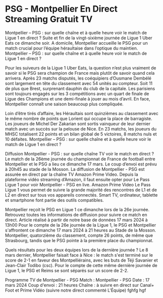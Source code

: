 <h1>PSG - Montpellier En Direct Streaming Gratuit TV</h1>
Montpellier – PSG : sur quelle chaîne et à quelle heure voir le match de Ligue 1 en direct ? Suite et fin de la vingt-sixième journée de Ligue 1 Uber Eats ce dimanche soir. A domicile, Montpellier accueille le PSG pour un match crucial pour l’équipe héraultaise dans l’optique du maintien. Montpellier – PSG : sur quelle chaîne et à quelle heure voir le match de Ligue 1 en direct ?

Pour les suiveurs de la Ligue 1 Uber Eats, la question n’est plus vraiment de savoir si le PSG sera champion de France mais plutôt de savoir quand cela arrivera. Après 23 matchs disputés, les coéquipiers d’Ousmane Dembélé sont largement en tête du classement avec 54 unités au compteur. Soit 11 de plus que Brest, surprenant dauphin du club de la capitale. Les parisiens sont toujours engagés sur les 3 compétitions avec un quart de finale de Ligue des Champions et une demi-finale à jouer au mois d’avril. En face, Montpellier connaît une saison beaucoup plus compliquée.

Loin d’être tirés d’affaire, les Héraultais sont quinzièmes au classement avec le même nombre de points que Lorient qui occupe la place de barragiste. Les joueurs de Michel Der Zakarian sont sortis vainqueur de leur dernier match avec un succès sur la pelouse de Nice. En 23 matchs, les joueurs du MHSC totalisent 22 points et un bilan global de 5 victoires, 8 matchs nuls et 10 défaites. Montpellier – PSG : sur quelle chaîne et à quelle heure voir le match de Ligue 1 en direct ?

Diffusion Montpellier - PSG : sur quelle chaîne TV voir le match en direct ? Le match de la 26ème journée du championnat de France de football entre Montpellier et le PSG a lieu ce dimanche 17 mars. Le coup d’envoi est prévu à 20h45 au stade de la Mosson. La diffusion de Montpellier - PSG est assurée en direct par la chaîne TV Amazon Prime Video. Depuis la plateforme vidéo streaming d’Amazon, il faut ensuite opter pour Le Pass Ligue 1 pour voir Montpellier - PSG en live. Amazon Prime Video Le Pass Ligue 1 vous permet de suivre la grande majorité des rencontres de L1 et de L2 en direct sur tous vos appareils connectés. Smart TV, ordinateur, tablette et smartphone font partie des outils compatibles.

Montpellier reçoit le PSG en Ligue 1 ce dimanche lors de la 26e journée. Retrouvez toutes les informations de diffusion pour suivre ce match en direct. Article réalisé à partir de notre base de données 17 mars 2024 à 13h00 Pour le compte de la 26e journée de la Ligue 1, le PSG et Montpellier s'affrontent ce dimanche 17 mars 2024 à 21 heures au Stade de la Mosson. Montpellier, quatorzième du classement, compte 26 points, de même que Strasbourg, tandis que le PSG pointe à la première place du championnat.

Quels résultats pour les deux équipes lors de la dernière journée ? Le 8 mars dernier, Montpellier faisait face à Nice : le match s'est terminé sur le score de 2-1 en faveur des Montpelliérains, avec les buts de Téji Savanier et Jean-Clair Todibo (csc). Pour le compte de cette même dernière journée de Ligue 1, le PSG et Reims se sont séparés sur un score de 2-2.

Programme TV de Montpellier - PSG Match : Montpellier - PSG Date : 17 mars 2024 Coup d'envoi : 21 heures Chaîne : à suivre en direct sur Canal+ Foot et Prime Vidéo (suivre notre direct commenté L'Équipe) fghfg       hgf
